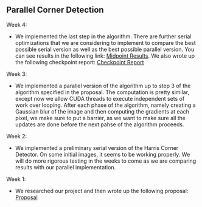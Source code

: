 ## Parallel Corner Detection
Week 4:
  + We implemented the last step in the algorithm. There are further serial optimizations that we are considering to implement to compare the best possible serial version as well as the best possible parallel version. You can see results in the following link: [Midpoint Results](https://github.com/kjobanputra/Parallel-Corner-Detection/blob/gh-pages/Results%20-%20Midpoint.pdf). We also wrote up the following checkpoint report: [Checkpoint Report]() 

Week 3:
  + We implemented a parallel version of the algorithm up to step 3 of the algorithm specified in the proposal. The computation is pretty similar, except now we allow CUDA threads to execute independent sets of work over looping. After each phase of the algorithm, namely creating a Gaussian blur of the image and then computing the gradients at each pixel, we make sure to put a barrier, as we want to make sure all the updates are done before the next pahse of the algorithm proceeds.

Week 2:
  + We implemented a preliminary serial version of the Harris Corner Detector. On some initial images, it seems to be working properly. We will do more rigorous testing in the weeks to come as we are comparing results with our parallel implementation.

Week 1:
  + We researched our project and then wrote up the following proposal: [Proposal](https://github.com/kjobanputra/Parallel-Corner-Detection/blob/gh-pages/Proposal.pdf)
